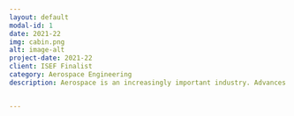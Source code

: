 ```yaml
---
layout: default
modal-id: 1
date: 2021-22
img: cabin.png
alt: image-alt
project-date: 2021-22
client: ISEF Finalist
category: Aerospace Engineering
description: Aerospace is an increasingly important industry. Advances in technology, along with new prospects to explore space, expand scientific knowledge, find new resources, and boost the economy, have made many companies and governments increase their presence in the field. With aerospace access heavily dependent on propulsion, efficient and cost-effective alternatives to chemical combustion can revolutionize space travel. Ion thrusters, one such technology, are remarkably more fuel-efficient and can reach very high speeds in the vacuum of space. They function on the principle of bombarding propellant molecules with electrons to ionize the molecules, creating positively charged cations that accelerate towards a negatively charged anode at the aft of a thruster to produce thrust.  This project encompasses the process of constructing, improving, and modeling the performance of an atmosphere-breathing ion thruster. Improvements in the thruster’s power amplification, cylinder material and radius, and other design aspects increased its thrust force to be 1490% of last year’s thruster, indicating a statistically significant improvement (p<0.0005). Additionally, a mathematical model was derived to predict the thruster’s performance in various atmospheric conditions in which thrusters are or will be used, such as Earth’s upper troposphere, Earth’s lower exosphere, and Mars. The thruster serves not only as a proof-of-concept of the significant improvements in efficiency that can be made without unbelievably large amounts of new resources but also of the mathematical processes that can be used to better assess how propulsion systems can facilitate the rapidly-advancing space exploration of today’s age. 


---
```

